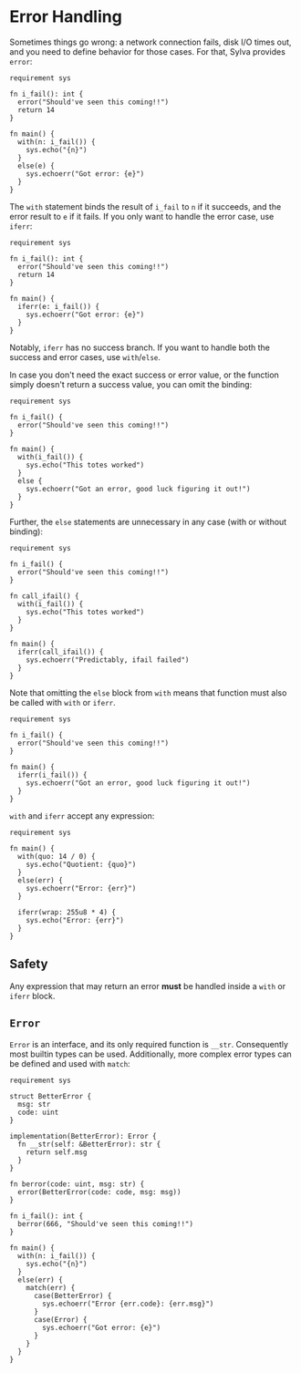 # Error Handling

Sometimes things go wrong: a network connection fails, disk I/O times out, and
you need to define behavior for those cases.  For that, Sylva provides `error`:

```sylva
requirement sys

fn i_fail(): int {
  error("Should've seen this coming!!")
  return 14
}

fn main() {
  with(n: i_fail()) {
    sys.echo("{n}")
  }
  else(e) {
    sys.echoerr("Got error: {e}")
  }
}
```

The `with` statement binds the result of `i_fail` to `n` if it succeeds, and
the error result to `e` if it fails.  If you only want to handle the error
case, use `iferr`:

```sylva
requirement sys

fn i_fail(): int {
  error("Should've seen this coming!!")
  return 14
}

fn main() {
  iferr(e: i_fail()) {
    sys.echoerr("Got error: {e}")
  }
}
```

Notably, `iferr` has no success branch.  If you want to handle both the success
and error cases, use `with`/`else`.

In case you don't need the exact success or error value, or the function simply
doesn't return a success value, you can omit the binding:

```sylva
requirement sys

fn i_fail() {
  error("Should've seen this coming!!")
}

fn main() {
  with(i_fail()) {
    sys.echo("This totes worked")
  }
  else {
    sys.echoerr("Got an error, good luck figuring it out!")
  }
}
```

Further, the `else` statements are unnecessary in any case (with or without
binding):

```sylva
requirement sys

fn i_fail() {
  error("Should've seen this coming!!")
}

fn call_ifail() {
  with(i_fail()) {
    sys.echo("This totes worked")
  }
}

fn main() {
  iferr(call_ifail()) {
    sys.echoerr("Predictably, ifail failed")
  }
}
```

Note that omitting the `else` block from `with` means that function must also
be called with `with` or `iferr`.

```sylva
requirement sys

fn i_fail() {
  error("Should've seen this coming!!")
}

fn main() {
  iferr(i_fail()) {
    sys.echoerr("Got an error, good luck figuring it out!")
  }
}
```

`with` and `iferr` accept any expression:

```sylva
requirement sys

fn main() {
  with(quo: 14 / 0) {
    sys.echo("Quotient: {quo}")
  }
  else(err) {
    sys.echoerr("Error: {err}")
  }

  iferr(wrap: 255u8 * 4) {
    sys.echo("Error: {err}")
  }
}
```

## Safety

Any expression that may return an error **must** be handled inside a `with`
or `iferr` block.

## `Error`

`Error` is an interface, and its only required function is `__str`.
Consequently most builtin types can be used.  Additionally, more complex error
types can be defined and used with `match`:

```sylva
requirement sys

struct BetterError {
  msg: str
  code: uint
}

implementation(BetterError): Error {
  fn __str(self: &BetterError): str {
    return self.msg
  }
}

fn berror(code: uint, msg: str) {
  error(BetterError(code: code, msg: msg))
}

fn i_fail(): int {
  berror(666, "Should've seen this coming!!")
}

fn main() {
  with(n: i_fail()) {
    sys.echo("{n}")
  }
  else(err) {
    match(err) {
      case(BetterError) {
        sys.echoerr("Error {err.code}: {err.msg}")
      }
      case(Error) {
        sys.echoerr("Got error: {e}")
      }
    }
  }
}
```
